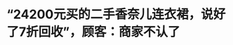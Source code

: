 <!DOCTYPE html>
<html lang="zh-CN">

<head>
    
<title>“24200元买的二手香奈儿连衣裙，说好了7折回收”，顾客：商家不认了_腾讯新闻</title>
<meta name="keywords" content="香奈儿,连衣裙,奢侈品,莫娜,裙装,杭州,小赵,顾客,浙江">
<meta name="description" content="小赵姑娘在杭州一家房产公司工作，最近她和同事在做一个项目的宣传，请来一位模特拍照，为了提升效果她们到一家奢侈品店，买了一条两万多块钱的“香奈儿”连衣裙，她说当时店员告诉她们，一个月内可以七折回收，前几天她的同事把裙子拿到店里，其他店员换了一个说法。小赵姑娘向记者展示了这条二手的“香奈儿”连衣裙，尺码...">
<meta name="author" content="腾讯网">
<meta name="copyright" content="Copyright 1998 - 2025 Tencent. All Rights Reserved">
<meta property="og:type" content="news" />

<meta property="og:title" content="“24200元买的二手香奈儿连衣裙，说好了7折回收”，顾客：商家不认了_腾讯新闻" />
<meta property="og:description" content="小赵姑娘在杭州一家房产公司工作，最近她和同事在做一个项目的宣传，请来一位模特拍照，为了提升效果她们到一家奢侈品店，买了一条两万多块钱的“香奈儿”连衣裙，她说当时店员告诉她们，一个月内可以七折回收，前几天她的同事把裙子拿到店里，其他店员换了一个说法。小赵姑娘向记者展示了这条二手的“香奈儿”连衣裙，尺码..." />
<meta property="og:url" content="https://news.qq.com/rain/a/20250526A01DNE00" />
<meta property="og:image" content="https://inews.gtimg.com/news_ls/Oi_LzGfaT6ETax8rL6OwOB11uSfd9WMBQ1Kai_jzeY5kwAA_640330/0" />
<meta property="article:author" content="潇湘晨报" />
<meta property="article:published_time" content="2025-05-26 07:41:08" />
<meta property="category" content="career" />

<meta name="baidu-site-verification" content="jJeIJ5X7pP" />
    <meta charset="utf-8" />
<meta http-equiv="X-UA-Compatible" content="IE=Edge" />
<meta name="viewport" content="width=device-width, initial-scale=1, shrink-to-fit=no" />
<link rel="dns-prefetch" href="mat1.gtimg.com">
<link rel="dns-prefetch" href="i.news.qq.com">
<link rel="shortcut icon" href="https://mat1.gtimg.com/qqcdn/qqindex2021/favicon.ico">
<script nomodule="true" src="https://mat1.gtimg.com/qqcdn/qqindex2021/common-static/20240515201444/core3-37-1.min.js"></script>
<script>
  try {
    if (!window.IntersectionObserver) {
      var observerScript = document.createElement('script');
      observerScript.src = "https://mat1.gtimg.com/qqcdn/qqindex2021/common-static/20241024141058/intersection-observer-polyfill.js";
      document.head.appendChild(observerScript);
    }
  } catch (error) {}
</script>

<script>
  try {
    if (!Element.prototype.scrollTo) {
      var scrollScript = document.createElement('script');
      scrollScript.src = "https://mat1.gtimg.com/qqcdn/qqindex2021/common-static/20241025153001/scroll-behavior-polyfill.js";
      document.head.appendChild(scrollScript);
    }
  } catch (error) {}
</script>
<script>
  try {
    if ('scrollRestoration' in window.history) {
      window.history.scrollRestoration = 'manual';
    }
    window.isPcClient = Boolean(window.electron) && (
      window.navigator.userAgent.indexOf('pc-client') > 0 ||
      window.navigator.userAgent.indexOf('TencentNews') > 0
    );
  } catch {}
</script>
<script>
  try {
    if (window.isPcClient) {
      var bodyStyle = document.createElement('style');
      bodyStyle.innerText = 'body{ zoom: 0.95 }';
      document.head.appendChild(bodyStyle);
    }
  } catch {}
</script>
<script>
  window.DATA = {"url":"https://view.inews.qq.com/a/20250526A01DNE00","article_id":"20250526A01DNE00","article_type":"0","title":"“24200元买的二手香奈儿连衣裙，说好了7折回收”，顾客：商家不认了","desc":"小赵姑娘在杭州一家房产公司工作，最近她和同事在做一个项目的宣传，请来一位模特拍照，为了提升效果她们到一家奢侈品店，买了一条两万多块钱的“香奈儿”连衣裙，她说当时店员告诉她们，一个月内可以七折回收，前几天她的同事把裙子拿到店里，其他店员换了一个说法。小赵姑娘向记者展示了这条二手的“香奈儿”连衣裙，尺码...","iNewsRecommendLevel":1,"abstract":"小赵姑娘在杭州一家房产公司工作，最近她和同事在做一个项目的宣传，请来一位模特拍照，为了提升效果她们到一家奢侈品店，买了一条两万多块钱的“香奈儿”连衣裙，她说当时店员告诉她们，一个月内可以七折回收，前几天她的同事把裙子拿到店里，其他店员换了一个说法。小赵姑娘向记者展示了这条二手的“香奈儿”连衣裙，尺码...","catalog1":"career","ad_channel_sign":"news","introduction":"","media":"潇湘晨报","media_id":"5002909","pubtime":"2025-05-26 07:41:08","comment_id":"8414838215","political":0,"cmsId":"20250526A01DNE00","cms_id":"20250526A01DNE00","closeAllAd":0,"closeAllFavorite":false,"originContent":{"directory":{"ai_list":null,"enable":2,"list":null},"key_points_show":["小赵和同事在杭州一家房产公司工作时，通过私人关系和其他渠道难以找到香奈儿正品服装，最终选择购买一条二手连衣裙。","店员小葛当时承诺一个月内可七折回收，但事后商家否认了这一说法。","小赵和同事与商家多次沟通，最终商家同意按照销售单上的约定进行七折回收，但要求先全额购买。","然而，商家表示销售协议上没有门店或公司盖章，只有一式两份的销售单，其中一份已丢失。","目前，小赵和同事希望商家能说话算话，将连衣裙先交给店里，再进行七折回收。"],"text":"\u003cdiv class=\"rich_media_content\"\u003e\u003c!--NO_AD_ERROR_1--\u003e\u003c!--VIDEO_0--\u003e\u003cp type=\"desc\" style=\"color: rgb(136, 136, 136); font-size: 13px; line-height: 14px; margin-bottom: 22px; margin-top: 8px; text-align: center\"\u003e两万四买二手“香奈儿”连衣裙，“一个月内可七折回收”，现在说法换了？#香奈儿 #连衣裙\u003c/p\u003e\u003cp\u003e小赵姑娘在杭州一家房产公司工作，最近她和同事在做一个项目的宣传，请来一位模特拍照，为了提升效果她们到一家奢侈品店，买了一条两万多块钱的“香奈儿”连衣裙，她说当时店员告诉她们，一个月内可以七折回收，前几天她的同事把裙子拿到店里，其他店员换了一个说法。\u003c/p\u003e\u003csection style=\"max-width: 100%\" data-exeditor-arbitrary-box=\"image-box\"\u003e\u003c!--IMG_0--\u003e\u003c/section\u003e\u003cp\u003e小赵姑娘向记者展示了这条二手的“香奈儿”连衣裙，尺码是36码，裙子上还挂着奢侈品店的标签。\u003c/p\u003e\u003csection style=\"max-width: 100%\" data-exeditor-arbitrary-box=\"image-box\"\u003e\u003c!--IMG_1--\u003e\u003c/section\u003e\u003cp\u003e转账记录显示4月27号小赵的同事向莫娜奢侈品店转账24200元给公司项目拍宣传照为什么要花两万多，买一条二手的“香奈儿”裙子给模特穿呢？\u003c/p\u003e\u003csection style=\"max-width: 100%\" data-exeditor-arbitrary-box=\"wrap\"\u003e\u003cp\u003e\u003c!--IMG_2--\u003e\u003c/p\u003e\u003cp\u003e\u003cstrong\u003e小赵\u003c/strong\u003e：我们通过私人关系和其它渠道都很难找到“香奈儿”的正品服装，我们出于对原版的尊重和商业使用的考虑，我们还是考虑租一件正版的服装。恰好我们模特身材比较高挑，一米七八，很多日常尺码没有办法穿。\u003c/p\u003e\u003csection style=\"max-width: 100%\" data-exeditor-arbitrary-box=\"image-box\"\u003e\u003c!--IMG_3--\u003e\u003c/section\u003e\u003csection style=\"max-width: 100%\" data-exeditor-arbitrary-box=\"wrap\"\u003e\u003cp\u003e\u003c!--IMG_4--\u003e\u003c/p\u003e\u003cp\u003e小赵说4月份她和同事在杭州江锦路一家商场吃饭，路过这家莫娜奢侈品店，发现了这条“香奈儿”连衣裙，当时她们跟店员小葛商量能不能租一下，后来两人跟房产公司领导汇报之后，才决定买下这条裙子。\u003c/p\u003e\u003csection style=\"max-width: 100%\" data-exeditor-arbitrary-box=\"wrap\"\u003e\u003cp\u003e\u003c!--IMG_5--\u003e\u003c/p\u003e\u003csection style=\"max-width: 100%\" data-exeditor-arbitrary-box=\"wrap\"\u003e\u003cp\u003e\u003c!--IMG_6--\u003e\u003c/p\u003e\u003cp\u003e照片显示，这张销售单上有“莫娜奢侈品”的抬头，上面还有店员小葛的签名“有关货品回收及销售协议”的格式条款中有这样一行文字，“售出货品（新包、新表除外）回收时，货品状态必须保持良好，本公司才可按承诺售出日起，一个月内7折回收/置换”。\u003c/p\u003e\u003csection style=\"max-width: 100%\" data-exeditor-arbitrary-box=\"wrap\"\u003e\u003cp\u003e\u003c!--IMG_7--\u003e\u003c/p\u003e\u003cp\u003e小赵告诉记者，店员把那张销售单留在了店里，没有给她们提供第二张单子。\u003c/p\u003e\u003cp\u003e\u003cstrong\u003e小赵\u003c/strong\u003e：对方认为对他们的风险比较大，所以拒绝了我们。经过多轮沟通，对方主动提出一个方案，我们先全价购买，一个月内无损七折回收。\u003c/p\u003e\u003cp\u003e\u003cstrong\u003e记者\u003c/strong\u003e：你们为什么认为那张单子是有效的？\u003c/p\u003e\u003cp\u003e\u003cstrong\u003e小赵\u003c/strong\u003e：因为首先它不是一张单独的单子，它是在一个订购的本子上，我们认为这个本子是长期使用的，每个人都会签的，并且上面有他们的公司名字和联系电话。回收金额大概是一万六千九百四十块钱，不到一万七。\u003c/p\u003e\u003csection style=\"max-width: 100%\" data-exeditor-arbitrary-box=\"image-box\"\u003e\u003c!--IMG_8--\u003e\u003c/section\u003e\u003cp\u003e小赵告诉记者，4月29号项目宣传照的拍摄就结束了，5月22号她的同事把裙子送回奢侈品店，时间还在一个月内。\u003c/p\u003e\u003cp\u003e\u003cstrong\u003e小赵\u003c/strong\u003e：店里说不认了，是销售个人行为，他们从来没有回收的先例。\u003c/p\u003e\u003cp\u003e\u003cstrong\u003e记者\u003c/strong\u003e：能不能请这位销售到场，双方当场对质？\u003c/p\u003e\u003cp\u003e\u003cstrong\u003e小赵\u003c/strong\u003e：我们提出了，对方说销售人员离职了，联系不到。\u003c/p\u003e\u003csection style=\"max-width: 100%\" data-exeditor-arbitrary-box=\"image-box\"\u003e\u003c!--IMG_9--\u003e\u003c/section\u003e\u003cp\u003e小赵说，之前店员小葛是用门店工作微信跟她们联系的，没有其它联系方式。\u003c/p\u003e\u003csection style=\"max-width: 100%\" data-exeditor-arbitrary-box=\"wrap\"\u003e\u003cp\u003e\u003c!--IMG_10--\u003e\u003c/p\u003e\u003cp\u003e她们向市场监管部门投诉之后，其他店员跟她们有两次沟通。\u003c/p\u003e\u003cp\u003e\u003cstrong\u003e小赵\u003c/strong\u003e：跟我们发微信说，我们找到客户了，一万五愿意回收。我们非常强烈地拒绝，因为跟七折回收有很大差距，大概两千块的价差，我们要求七折回收，并且开正规发票。第三轮就是我们回到公司，下午两点多，又给我们发消息，我们找到客户了，你把衣服拿过来。我们又过来了，让我们把衣服留在店里，但是不能保证什么时候打款，打多少钱。\u003c/p\u003e\u003csection style=\"max-width: 100%\" data-exeditor-arbitrary-box=\"image-box\"\u003e\u003c!--IMG_11--\u003e\u003c/section\u003e\u003cp\u003e找到杭州平安悦坊二楼这家莫娜奢侈品店，小赵的同事拨通了门店负责人王总的电话，对方向记者介绍了，店里回收二手奢侈品的流程。\u003c/p\u003e\u003csection style=\"max-width: 100%\" data-exeditor-arbitrary-box=\"wrap\"\u003e\u003cp\u003e\u003c!--IMG_12--\u003e\u003c/p\u003e\u003cp\u003e\u003cstrong\u003e杭州平安悦坊莫娜奢侈品店负责人 王总\u003c/strong\u003e：先看一下这条裙子的成色没有太大的变化，就按照当初的价格，我们签一个协议，等鉴定师回来、看一下这个物品，没有什么问题，我就叫财务去打款。这个流程，如果鉴定师在的话会很快，真不巧，我前天（21号）带鉴定师到上海来。\u003c/p\u003e\u003csection style=\"max-width: 100%\" data-exeditor-arbitrary-box=\"image-box\"\u003e\u003c!--IMG_13--\u003e\u003c/section\u003e\u003csection style=\"max-width: 100%\" data-exeditor-arbitrary-box=\"wrap\"\u003e\u003cp\u003e\u003c!--IMG_14--\u003e\u003c/p\u003e\u003cp\u003e至于这条二手“香奈儿”连衣裙会如何处理，王总表示可以按照销售单上的约定，进行七折回收。\u003c/p\u003e\u003csection style=\"max-width: 100%\" data-exeditor-arbitrary-box=\"wrap\"\u003e\u003cp\u003e\u003c!--IMG_15--\u003e\u003c/p\u003e\u003cp\u003e\u003cstrong\u003e记者\u003c/strong\u003e：单子上只有销售人员的签名，没有门店或者公司的盖章，这一点符合店里的流程吗？\u003c/p\u003e\u003cp\u003e\u003cstrong\u003e杭州平安悦坊莫娜奢侈品店负责人 王总\u003c/strong\u003e：我们基本上让店员签字，让顾客签字。\u003c/p\u003e\u003cp\u003e\u003cstrong\u003e记者\u003c/strong\u003e：这个单子应该一式几份？\u003c/p\u003e\u003cp\u003e\u003cstrong\u003e杭州平安悦坊莫娜奢侈品店负责人 王总\u003c/strong\u003e：一式两份的，事实是这个小伙子已经离职了，可能没有把这个事情交接清楚，中间产生了一些误解。早上店员跟我沟通，说小姐姐对我们的回收流程有疑问，没有签协议。现在我们就是，当初已经答应，包括销售协议上已经注明的，我们按照协议去执行，这个没有问题。\u003c/p\u003e\u003csection style=\"max-width: 100%\" data-exeditor-arbitrary-box=\"image-box\"\u003e\u003c!--IMG_16--\u003e\u003c/section\u003e\u003cp\u003e小赵和同事希望王总能说话算话，征得公司领导同意后她们会把这条“香奈儿”连衣裙，先交给店里。\u003c/p\u003e\u003csection style=\"max-width: 100%\" data-exeditor-arbitrary-box=\"image-box\"\u003e\u003c!--IMG_17--\u003e\u003c/section\u003e\u003csection style=\"max-width: 100%\" data-exeditor-arbitrary-box=\"wrap\"\u003e\u003cp\u003e来源：1818黄金眼\u003c/p\u003e\u003c/section\u003e\u003c/section\u003e\u003c/section\u003e\u003c/section\u003e\u003c/section\u003e\u003c/section\u003e\u003c/section\u003e\u003c/section\u003e\u003c/section\u003e\u003c!--NO_AD_0--\u003e\u003c!--EOP_0--\u003e\u003c/section\u003e\u003c!--PARAGRAPH_0--\u003e\u003cp\u003e报料、维权通道：应用市场下载“晨视频”客户端，搜索“报料”一键直达；或微信添加报料客服：cspxxcb；或拨打热线0731-85571188。如需内容合作，请拨打政企服务专席19176699651。\u003c!--NO_AD_1--\u003e\u003c!--NO_AD_2--\u003e\u003c!--NO_AD_3--\u003e\u003c!--NO_AD_4--\u003e\u003c!--EOP_1--\u003e\u003c!--EOP_2--\u003e\u003c!--EOP_3--\u003e\u003c!--EOP_4--\u003e\u003c/p\u003e\u003c!--PARAGRAPH_4--\u003e\u003c!--PARAGRAPH_3--\u003e\u003c!--PARAGRAPH_2--\u003e\u003c!--PARAGRAPH_1--\u003e\u003cdiv powered-by=\"qqnews_ex-editor\"\u003e\u003c/div\u003e\u003cstyle\u003e.rich_media_content{--news-tabel-th-night-color: #444444;--news-font-day-color: #333;--news-font-night-color: #d9d9d9;--news-bottom-distance: 22px}.rich_media_content p:not([data-exeditor-arbitrary-box=image-box]){letter-spacing:.5px;line-height:30px;margin-bottom:var(--news-bottom-distance);word-wrap:break-word}.rich_media_content{color:var(--news-font-day-color);font-size:18px}@media(prefers-color-scheme:dark){body:not([data-weui-theme=light]):not([dark-mode-disable=true]) .rich_media_content p:not([data-exeditor-arbitrary-box=image-box]){letter-spacing:.5px;line-height:30px;margin-bottom:var(--news-bottom-distance);word-wrap:break-word}body:not([data-weui-theme=light]):not([dark-mode-disable=true]) .rich_media_content{color:var(--news-font-night-color)}}.data_color_scheme_dark .rich_media_content p:not([data-exeditor-arbitrary-box=image-box]){letter-spacing:.5px;line-height:30px;margin-bottom:var(--news-bottom-distance);word-wrap:break-word}.data_color_scheme_dark .rich_media_content{color:var(--news-font-night-color)}.data_color_scheme_dark .rich_media_content{font-size:18px}.rich_media_content p[data-exeditor-arbitrary-box=image-box]{margin-bottom:11px}.rich_media_content\u003ediv:not(.qnt-video),.rich_media_content\u003esection{margin-bottom:var(--news-bottom-distance)}.rich_media_content hr{margin-bottom:var(--news-bottom-distance)}.rich_media_content .link_list{margin:0;margin-top:20px;min-height:0!important}.rich_media_content blockquote{background:#f9f9f9;border-left:6px solid #ccc;margin:1.5em 10px;padding:.5em 10px}.rich_media_content blockquote p{margin-bottom:0!important}.data_color_scheme_dark .rich_media_content blockquote{background:#323232}@media(prefers-color-scheme:dark){body:not([data-weui-theme=light]):not([dark-mode-disable=true]) .rich_media_content blockquote{background:#323232}}.rich_media_content ol[data-ex-list]{--ol-start: 1;--ol-list-style-type: decimal;list-style-type:none;counter-reset:olCounter calc(var(--ol-start,1) - 1);position:relative}.rich_media_content ol[data-ex-list]\u003eli\u003e:first-child::before{content:counter(olCounter,var(--ol-list-style-type)) '. ';counter-increment:olCounter;font-variant-numeric:tabular-nums;display:inline-block}.rich_media_content ul[data-ex-list]{--ul-list-style-type: circle;list-style-type:none;position:relative}.rich_media_content ul[data-ex-list].nonUnicode-list-style-type\u003eli\u003e:first-child::before{content:var(--ul-list-style-type) ' ';font-variant-numeric:tabular-nums;display:inline-block;transform:scale(0.5)}.rich_media_content ul[data-ex-list].unicode-list-style-type\u003eli\u003e:first-child::before{content:var(--ul-list-style-type) ' ';font-variant-numeric:tabular-nums;display:inline-block;transform:scale(0.8)}.rich_media_content ol:not([data-ex-list]){padding-left:revert}.rich_media_content ul:not([data-ex-list]){padding-left:revert}.rich_media_content table{display:table;border-collapse:collapse;margin-bottom:var(--news-bottom-distance)}.rich_media_content table th,.rich_media_content table td{word-wrap:break-word;border:1px solid #ddd;white-space:nowrap;padding:2px 5px}.rich_media_content table th{font-weight:700;background-color:#f0f0f0;text-align:left}.rich_media_content table p{margin-bottom:0!important}.data_color_scheme_dark .rich_media_content table th{background:var(--news-tabel-th-night-color)}@media(prefers-color-scheme:dark){body:not([data-weui-theme=light]):not([dark-mode-disable=true]) .rich_media_content table th{background:var(--news-tabel-th-night-color)}}.rich_media_content .qqnews_image_desc,.rich_media_content p[type=om-image-desc]{line-height:20px!important;text-align:center!important;font-size:14px!important;color:#666!important}.rich_media_content div[data-exeditor-arbitrary-box=wrap]:not([data-exeditor-arbitrary-box-special-style]){max-width:100%}.rich_media_content .qqnews-content{--wmfont: 0;--wmcolor: transparent;font-size:var(--wmfont);color:var(--wmcolor);line-height:var(--wmfont)!important;margin-bottom:var(--wmfont)!important}.rich_media_content .qqnews_sign_emphasis{background:#f7f7f7}.rich_media_content .qqnews_sign_emphasis ol{word-wrap:break-word;border:none;color:#5c5c5c;line-height:28px;list-style:none;margin:14px 0 6px;padding:16px 15px 4px}.rich_media_content .qqnews_sign_emphasis p{margin-bottom:12px!important}.rich_media_content .qqnews_sign_emphasis ol\u003eli\u003ep{padding-left:30px}.rich_media_content .qqnews_sign_emphasis ol\u003eli{list-style:none}.rich_media_content .qqnews_sign_emphasis ol\u003eli\u003ep:first-child::before{margin-left:-30px;content:counter(olCounter,decimal) ''!important;counter-increment:olCounter!important;font-variant-numeric:tabular-nums!important;background:#37f;border-radius:2px;color:#fff;font-size:15px;font-style:normal;text-align:center;line-height:18px;width:18px;height:18px;margin-right:12px;position:relative;top:-1px}.data_color_scheme_dark .rich_media_content .qqnews_sign_emphasis{background:#262626}.data_color_scheme_dark .rich_media_content .qqnews_sign_emphasis ol\u003eli\u003ep{color:#a9a9a9}@media(prefers-color-scheme:dark){body:not([data-weui-theme=light]):not([dark-mode-disable=true]) .rich_media_content .qqnews_sign_emphasis{background:#262626}body:not([data-weui-theme=light]):not([dark-mode-disable=true]) .rich_media_content .qqnews_sign_emphasis ol\u003eli\u003ep{color:#a9a9a9}}.rich_media_content h1,.rich_media_content h2,.rich_media_content h3,.rich_media_content h4,.rich_media_content h5,.rich_media_content h6{margin-bottom:var(--news-bottom-distance);font-weight:700}.rich_media_content h1{font-size:20px}.rich_media_content h2,.rich_media_content h3{font-size:19px}.rich_media_content h4,.rich_media_content h5,.rich_media_content h6{font-size:18px}.rich_media_content li:empty{display:none}.rich_media_content ul,.rich_media_content ol{margin-bottom:var(--news-bottom-distance)}.rich_media_content div\u003ep:only-child{margin-bottom:0!important}.rich_media_content .cms-cke-widget-title-wrap p{margin-bottom:0!important}\u003c/style\u003e\u003c/div\u003e","version":"v2"},"originAttribute":{"IMG_0":{"bigOrigUrl":"https://inews.gtimg.com/om_bt/O4OeaDBtHuQ9wo5JpeUb1c6exwOcqWA66bq8xkwr3iChwAA/0","compressUrl":"https://inews.gtimg.com/om_bt/O4OeaDBtHuQ9wo5JpeUb1c6exwOcqWA66bq8xkwr3iChwAA/641","desc":"","fullPic":"1","height":361,"imgurl0":"https://inews.gtimg.com/om_bt/O4OeaDBtHuQ9wo5JpeUb1c6exwOcqWA66bq8xkwr3iChwAA/0","imgurl1000":"https://inews.gtimg.com/om_bt/O4OeaDBtHuQ9wo5JpeUb1c6exwOcqWA66bq8xkwr3iChwAA/1000","islong":0,"origUrl":"https://inews.gtimg.com/om_bt/O4OeaDBtHuQ9wo5JpeUb1c6exwOcqWA66bq8xkwr3iChwAA/641","size":950,"style":"display: inline-block; max-width: 100%; width: 960px","thumb":"https://inews.gtimg.com/om_bt/O4OeaDBtHuQ9wo5JpeUb1c6exwOcqWA66bq8xkwr3iChwAA_181x181s/0","url":"https://inews.gtimg.com/om_bt/O4OeaDBtHuQ9wo5JpeUb1c6exwOcqWA66bq8xkwr3iChwAA/641","width":641},"IMG_1":{"bigOrigUrl":"https://inews.gtimg.com/om_bt/OqyMrNpuIYSG_HMHur74kwg1axFcsxzr0gGERK422m01oAA/0","compressUrl":"https://inews.gtimg.com/om_bt/OqyMrNpuIYSG_HMHur74kwg1axFcsxzr0gGERK422m01oAA/641","desc":"","fullPic":"1","height":361,"imgurl0":"https://inews.gtimg.com/om_bt/OqyMrNpuIYSG_HMHur74kwg1axFcsxzr0gGERK422m01oAA/0","imgurl1000":"https://inews.gtimg.com/om_bt/OqyMrNpuIYSG_HMHur74kwg1axFcsxzr0gGERK422m01oAA/1000","islong":0,"origUrl":"https://inews.gtimg.com/om_bt/OqyMrNpuIYSG_HMHur74kwg1axFcsxzr0gGERK422m01oAA/641","size":766,"style":"display: inline-block; max-width: 100%; width: 960px","thumb":"https://inews.gtimg.com/om_bt/OqyMrNpuIYSG_HMHur74kwg1axFcsxzr0gGERK422m01oAA_181x181s/0","url":"https://inews.gtimg.com/om_bt/OqyMrNpuIYSG_HMHur74kwg1axFcsxzr0gGERK422m01oAA/641","width":641},"IMG_10":{"bigOrigUrl":"https://inews.gtimg.com/om_bt/OF9Omgd_CfXKgvXbNJJeohKN2x5Zktk5urDOwxq4go-HUAA/0","compressUrl":"https://inews.gtimg.com/om_bt/OF9Omgd_CfXKgvXbNJJeohKN2x5Zktk5urDOwxq4go-HUAA/641","desc":"","fullPic":"1","height":361,"imgurl0":"https://inews.gtimg.com/om_bt/OF9Omgd_CfXKgvXbNJJeohKN2x5Zktk5urDOwxq4go-HUAA/0","imgurl1000":"https://inews.gtimg.com/om_bt/OF9Omgd_CfXKgvXbNJJeohKN2x5Zktk5urDOwxq4go-HUAA/1000","islong":0,"origUrl":"https://inews.gtimg.com/om_bt/OF9Omgd_CfXKgvXbNJJeohKN2x5Zktk5urDOwxq4go-HUAA/641","size":786,"style":"display: inline-block; max-width: 100%; width: 960px","thumb":"https://inews.gtimg.com/om_bt/OF9Omgd_CfXKgvXbNJJeohKN2x5Zktk5urDOwxq4go-HUAA_181x181s/0","url":"https://inews.gtimg.com/om_bt/OF9Omgd_CfXKgvXbNJJeohKN2x5Zktk5urDOwxq4go-HUAA/641","width":641},"IMG_11":{"bigOrigUrl":"https://inews.gtimg.com/om_bt/O_8927XuA_qfeaWvYkDT6gGluZ3xU7N7sAJHcpXxxVIWUAA/0","compressUrl":"https://inews.gtimg.com/om_bt/O_8927XuA_qfeaWvYkDT6gGluZ3xU7N7sAJHcpXxxVIWUAA/641","desc":"","fullPic":"1","height":361,"imgurl0":"https://inews.gtimg.com/om_bt/O_8927XuA_qfeaWvYkDT6gGluZ3xU7N7sAJHcpXxxVIWUAA/0","imgurl1000":"https://inews.gtimg.com/om_bt/O_8927XuA_qfeaWvYkDT6gGluZ3xU7N7sAJHcpXxxVIWUAA/1000","islong":0,"origUrl":"https://inews.gtimg.com/om_bt/O_8927XuA_qfeaWvYkDT6gGluZ3xU7N7sAJHcpXxxVIWUAA/1000","size":1122,"style":"display: inline-block; max-width: 100%; width: 960px","thumb":"https://inews.gtimg.com/om_bt/O_8927XuA_qfeaWvYkDT6gGluZ3xU7N7sAJHcpXxxVIWUAA_181x181s/0","url":"https://inews.gtimg.com/om_bt/O_8927XuA_qfeaWvYkDT6gGluZ3xU7N7sAJHcpXxxVIWUAA/641","width":641},"IMG_12":{"bigOrigUrl":"https://inews.gtimg.com/om_bt/Opyhj21dBnG5s5VkSY83obZa41U86mzmP5gNtjfVqAaNoAA/0","compressUrl":"https://inews.gtimg.com/om_bt/Opyhj21dBnG5s5VkSY83obZa41U86mzmP5gNtjfVqAaNoAA/641","desc":"","fullPic":"1","height":361,"imgurl0":"https://inews.gtimg.com/om_bt/Opyhj21dBnG5s5VkSY83obZa41U86mzmP5gNtjfVqAaNoAA/0","imgurl1000":"https://inews.gtimg.com/om_bt/Opyhj21dBnG5s5VkSY83obZa41U86mzmP5gNtjfVqAaNoAA/1000","islong":0,"origUrl":"https://inews.gtimg.com/om_bt/Opyhj21dBnG5s5VkSY83obZa41U86mzmP5gNtjfVqAaNoAA/1000","size":1211,"style":"display: inline-block; max-width: 100%; width: 960px","thumb":"https://inews.gtimg.com/om_bt/Opyhj21dBnG5s5VkSY83obZa41U86mzmP5gNtjfVqAaNoAA_181x181s/0","url":"https://inews.gtimg.com/om_bt/Opyhj21dBnG5s5VkSY83obZa41U86mzmP5gNtjfVqAaNoAA/641","width":641},"IMG_13":{"bigOrigUrl":"https://inews.gtimg.com/om_bt/Oig_W4voyuEOjY7GCS2Xvcbk6dFYHBomRX9ZgfQRAcfGIAA/0","compressUrl":"https://inews.gtimg.com/om_bt/Oig_W4voyuEOjY7GCS2Xvcbk6dFYHBomRX9ZgfQRAcfGIAA/641","desc":"","fullPic":"1","height":323,"imgurl0":"https://inews.gtimg.com/om_bt/Oig_W4voyuEOjY7GCS2Xvcbk6dFYHBomRX9ZgfQRAcfGIAA/0","imgurl1000":"https://inews.gtimg.com/om_bt/Oig_W4voyuEOjY7GCS2Xvcbk6dFYHBomRX9ZgfQRAcfGIAA/1000","islong":0,"origUrl":"https://inews.gtimg.com/om_bt/Oig_W4voyuEOjY7GCS2Xvcbk6dFYHBomRX9ZgfQRAcfGIAA/641","size":100,"style":"display: inline-block; max-width: 100%; width: 960px","thumb":"https://inews.gtimg.com/om_bt/Oig_W4voyuEOjY7GCS2Xvcbk6dFYHBomRX9ZgfQRAcfGIAA_181x181s/0","url":"https://inews.gtimg.com/om_bt/Oig_W4voyuEOjY7GCS2Xvcbk6dFYHBomRX9ZgfQRAcfGIAA/641","width":641},"IMG_14":{"bigOrigUrl":"https://inews.gtimg.com/om_bt/OEepxEry0kqoeMCXSCLG8ToKUUWRdmEPfPLyaqHmM2rv0AA/0","compressUrl":"https://inews.gtimg.com/om_bt/OEepxEry0kqoeMCXSCLG8ToKUUWRdmEPfPLyaqHmM2rv0AA/641","desc":"","fullPic":"1","height":45,"imgurl0":"https://inews.gtimg.com/om_bt/OEepxEry0kqoeMCXSCLG8ToKUUWRdmEPfPLyaqHmM2rv0AA/0","imgurl1000":"https://inews.gtimg.com/om_bt/OEepxEry0kqoeMCXSCLG8ToKUUWRdmEPfPLyaqHmM2rv0AA/1000","islong":0,"origUrl":"https://inews.gtimg.com/om_bt/OEepxEry0kqoeMCXSCLG8ToKUUWRdmEPfPLyaqHmM2rv0AA/641","size":16,"style":"display: inline-block; max-width: 100%; width: 960px","thumb":"https://inews.gtimg.com/om_bt/OEepxEry0kqoeMCXSCLG8ToKUUWRdmEPfPLyaqHmM2rv0AA_181x181s/0","url":"https://inews.gtimg.com/om_bt/OEepxEry0kqoeMCXSCLG8ToKUUWRdmEPfPLyaqHmM2rv0AA/641","width":641},"IMG_15":{"bigOrigUrl":"https://inews.gtimg.com/om_bt/Ox3aMAPPD_clVXllfRDOMCSyN56ZlvejSp8mmV6W9NVVoAA/0","compressUrl":"https://inews.gtimg.com/om_bt/Ox3aMAPPD_clVXllfRDOMCSyN56ZlvejSp8mmV6W9NVVoAA/641","desc":"","fullPic":"1","height":361,"imgurl0":"https://inews.gtimg.com/om_bt/Ox3aMAPPD_clVXllfRDOMCSyN56ZlvejSp8mmV6W9NVVoAA/0","imgurl1000":"https://inews.gtimg.com/om_bt/Ox3aMAPPD_clVXllfRDOMCSyN56ZlvejSp8mmV6W9NVVoAA/1000","islong":0,"origUrl":"https://inews.gtimg.com/om_bt/Ox3aMAPPD_clVXllfRDOMCSyN56ZlvejSp8mmV6W9NVVoAA/641","size":796,"style":"display: inline-block; max-width: 100%; width: 960px","thumb":"https://inews.gtimg.com/om_bt/Ox3aMAPPD_clVXllfRDOMCSyN56ZlvejSp8mmV6W9NVVoAA_181x181s/0","url":"https://inews.gtimg.com/om_bt/Ox3aMAPPD_clVXllfRDOMCSyN56ZlvejSp8mmV6W9NVVoAA/641","width":641},"IMG_16":{"bigOrigUrl":"https://inews.gtimg.com/om_bt/OY-hTaPXe6FLkMYE94w5qDwSGHhMLTAjSqmRMNGNJaCNkAA/0","compressUrl":"https://inews.gtimg.com/om_bt/OY-hTaPXe6FLkMYE94w5qDwSGHhMLTAjSqmRMNGNJaCNkAA/641","desc":"","fullPic":"1","height":361,"imgurl0":"https://inews.gtimg.com/om_bt/OY-hTaPXe6FLkMYE94w5qDwSGHhMLTAjSqmRMNGNJaCNkAA/0","imgurl1000":"https://inews.gtimg.com/om_bt/OY-hTaPXe6FLkMYE94w5qDwSGHhMLTAjSqmRMNGNJaCNkAA/1000","islong":0,"origUrl":"https://inews.gtimg.com/om_bt/OY-hTaPXe6FLkMYE94w5qDwSGHhMLTAjSqmRMNGNJaCNkAA/641","size":797,"style":"display: inline-block; max-width: 100%; width: 960px","thumb":"https://inews.gtimg.com/om_bt/OY-hTaPXe6FLkMYE94w5qDwSGHhMLTAjSqmRMNGNJaCNkAA_181x181s/0","url":"https://inews.gtimg.com/om_bt/OY-hTaPXe6FLkMYE94w5qDwSGHhMLTAjSqmRMNGNJaCNkAA/641","width":641},"IMG_17":{"bigOrigUrl":"https://inews.gtimg.com/om_bt/OFnsBCYConUi4EHm1V1jaIOOluoY3HVJHZ9OXcx6vts0UAA/0","compressUrl":"https://inews.gtimg.com/om_bt/OFnsBCYConUi4EHm1V1jaIOOluoY3HVJHZ9OXcx6vts0UAA/641","desc":"","fullPic":"1","height":361,"imgurl0":"https://inews.gtimg.com/om_bt/OFnsBCYConUi4EHm1V1jaIOOluoY3HVJHZ9OXcx6vts0UAA/0","imgurl1000":"https://inews.gtimg.com/om_bt/OFnsBCYConUi4EHm1V1jaIOOluoY3HVJHZ9OXcx6vts0UAA/1000","islong":0,"origUrl":"https://inews.gtimg.com/om_bt/OFnsBCYConUi4EHm1V1jaIOOluoY3HVJHZ9OXcx6vts0UAA/641","size":932,"style":"display: inline-block; max-width: 100%; width: 960px","thumb":"https://inews.gtimg.com/om_bt/OFnsBCYConUi4EHm1V1jaIOOluoY3HVJHZ9OXcx6vts0UAA_181x181s/0","url":"https://inews.gtimg.com/om_bt/OFnsBCYConUi4EHm1V1jaIOOluoY3HVJHZ9OXcx6vts0UAA/641","width":641},"IMG_2":{"bigOrigUrl":"https://inews.gtimg.com/om_bt/OkB2Zc4KmdCXzxgSD1oaLFOQffcAmq_mT0v4jPvYu3ue4AA/0","compressUrl":"https://inews.gtimg.com/om_bt/OkB2Zc4KmdCXzxgSD1oaLFOQffcAmq_mT0v4jPvYu3ue4AA/641","desc":"","fullPic":"1","height":361,"imgurl0":"https://inews.gtimg.com/om_bt/OkB2Zc4KmdCXzxgSD1oaLFOQffcAmq_mT0v4jPvYu3ue4AA/0","imgurl1000":"https://inews.gtimg.com/om_bt/OkB2Zc4KmdCXzxgSD1oaLFOQffcAmq_mT0v4jPvYu3ue4AA/1000","islong":0,"origUrl":"https://inews.gtimg.com/om_bt/OkB2Zc4KmdCXzxgSD1oaLFOQffcAmq_mT0v4jPvYu3ue4AA/641","size":720,"style":"display: inline-block; max-width: 100%; width: 960px","thumb":"https://inews.gtimg.com/om_bt/OkB2Zc4KmdCXzxgSD1oaLFOQffcAmq_mT0v4jPvYu3ue4AA_181x181s/0","url":"https://inews.gtimg.com/om_bt/OkB2Zc4KmdCXzxgSD1oaLFOQffcAmq_mT0v4jPvYu3ue4AA/641","width":641},"IMG_3":{"bigOrigUrl":"https://inews.gtimg.com/om_bt/OzB9nkd284Mt_6dSMJDl6FXSO7xroZg3_IO0ODBfZzCY0AA/0","compressUrl":"https://inews.gtimg.com/om_bt/OzB9nkd284Mt_6dSMJDl6FXSO7xroZg3_IO0ODBfZzCY0AA/641","desc":"","fullPic":"1","height":322,"imgurl0":"https://inews.gtimg.com/om_bt/OzB9nkd284Mt_6dSMJDl6FXSO7xroZg3_IO0ODBfZzCY0AA/0","imgurl1000":"https://inews.gtimg.com/om_bt/OzB9nkd284Mt_6dSMJDl6FXSO7xroZg3_IO0ODBfZzCY0AA/1000","islong":0,"origUrl":"https://inews.gtimg.com/om_bt/OzB9nkd284Mt_6dSMJDl6FXSO7xroZg3_IO0ODBfZzCY0AA/641","size":129,"style":"display: inline-block; max-width: 100%; width: 960px","thumb":"https://inews.gtimg.com/om_bt/OzB9nkd284Mt_6dSMJDl6FXSO7xroZg3_IO0ODBfZzCY0AA_181x181s/0","url":"https://inews.gtimg.com/om_bt/OzB9nkd284Mt_6dSMJDl6FXSO7xroZg3_IO0ODBfZzCY0AA/641","width":641},"IMG_4":{"bigOrigUrl":"https://inews.gtimg.com/om_bt/Od1dujozY8R9AqBhiYRO0pMkkAAuW6i8hPyQmVl5MK9zMAA/0","compressUrl":"https://inews.gtimg.com/om_bt/Od1dujozY8R9AqBhiYRO0pMkkAAuW6i8hPyQmVl5MK9zMAA/641","desc":"","fullPic":"1","height":36,"imgurl0":"https://inews.gtimg.com/om_bt/Od1dujozY8R9AqBhiYRO0pMkkAAuW6i8hPyQmVl5MK9zMAA/0","imgurl1000":"https://inews.gtimg.com/om_bt/Od1dujozY8R9AqBhiYRO0pMkkAAuW6i8hPyQmVl5MK9zMAA/1000","islong":0,"origUrl":"https://inews.gtimg.com/om_bt/Od1dujozY8R9AqBhiYRO0pMkkAAuW6i8hPyQmVl5MK9zMAA/641","size":14,"style":"display: inline-block; max-width: 100%; width: 960px","thumb":"https://inews.gtimg.com/om_bt/Od1dujozY8R9AqBhiYRO0pMkkAAuW6i8hPyQmVl5MK9zMAA_181x181s/0","url":"https://inews.gtimg.com/om_bt/Od1dujozY8R9AqBhiYRO0pMkkAAuW6i8hPyQmVl5MK9zMAA/641","width":641},"IMG_5":{"bigOrigUrl":"https://inews.gtimg.com/om_bt/O1syE-xkYwWKoZPiF5kd_GzsvjkI0dz4F9sCvDmxjTH9AAA/0","compressUrl":"https://inews.gtimg.com/om_bt/O1syE-xkYwWKoZPiF5kd_GzsvjkI0dz4F9sCvDmxjTH9AAA/641","desc":"","fullPic":"1","height":361,"imgurl0":"https://inews.gtimg.com/om_bt/O1syE-xkYwWKoZPiF5kd_GzsvjkI0dz4F9sCvDmxjTH9AAA/0","imgurl1000":"https://inews.gtimg.com/om_bt/O1syE-xkYwWKoZPiF5kd_GzsvjkI0dz4F9sCvDmxjTH9AAA/1000","islong":0,"origUrl":"https://inews.gtimg.com/om_bt/O1syE-xkYwWKoZPiF5kd_GzsvjkI0dz4F9sCvDmxjTH9AAA/641","size":770,"style":"display: inline-block; max-width: 100%; width: 960px","thumb":"https://inews.gtimg.com/om_bt/O1syE-xkYwWKoZPiF5kd_GzsvjkI0dz4F9sCvDmxjTH9AAA_181x181s/0","url":"https://inews.gtimg.com/om_bt/O1syE-xkYwWKoZPiF5kd_GzsvjkI0dz4F9sCvDmxjTH9AAA/641","width":641},"IMG_6":{"bigOrigUrl":"https://inews.gtimg.com/om_bt/OqFGQTYTZ5HOKD3v6spZzN9uLqnKr249jNpwzzCf-PeQIAA/0","compressUrl":"https://inews.gtimg.com/om_bt/OqFGQTYTZ5HOKD3v6spZzN9uLqnKr249jNpwzzCf-PeQIAA/641","desc":"","fullPic":"1","height":317,"imgurl0":"https://inews.gtimg.com/om_bt/OqFGQTYTZ5HOKD3v6spZzN9uLqnKr249jNpwzzCf-PeQIAA/0","imgurl1000":"https://inews.gtimg.com/om_bt/OqFGQTYTZ5HOKD3v6spZzN9uLqnKr249jNpwzzCf-PeQIAA/1000","islong":0,"origUrl":"https://inews.gtimg.com/om_bt/OqFGQTYTZ5HOKD3v6spZzN9uLqnKr249jNpwzzCf-PeQIAA/641","size":441,"style":"display: inline-block; max-width: 100%; width: 960px","thumb":"https://inews.gtimg.com/om_bt/OqFGQTYTZ5HOKD3v6spZzN9uLqnKr249jNpwzzCf-PeQIAA_181x181s/0","url":"https://inews.gtimg.com/om_bt/OqFGQTYTZ5HOKD3v6spZzN9uLqnKr249jNpwzzCf-PeQIAA/641","width":641},"IMG_7":{"bigOrigUrl":"https://inews.gtimg.com/om_bt/OI8kRNr3cqmw5iIgHkLGIvxyI6b9ykeYTAq8Ld6GWidWAAA/0","compressUrl":"https://inews.gtimg.com/om_bt/OI8kRNr3cqmw5iIgHkLGIvxyI6b9ykeYTAq8Ld6GWidWAAA/641","desc":"","fullPic":"1","height":361,"imgurl0":"https://inews.gtimg.com/om_bt/OI8kRNr3cqmw5iIgHkLGIvxyI6b9ykeYTAq8Ld6GWidWAAA/0","imgurl1000":"https://inews.gtimg.com/om_bt/OI8kRNr3cqmw5iIgHkLGIvxyI6b9ykeYTAq8Ld6GWidWAAA/1000","islong":0,"origUrl":"https://inews.gtimg.com/om_bt/OI8kRNr3cqmw5iIgHkLGIvxyI6b9ykeYTAq8Ld6GWidWAAA/641","size":781,"style":"display: inline-block; max-width: 100%; width: 960px","thumb":"https://inews.gtimg.com/om_bt/OI8kRNr3cqmw5iIgHkLGIvxyI6b9ykeYTAq8Ld6GWidWAAA_181x181s/0","url":"https://inews.gtimg.com/om_bt/OI8kRNr3cqmw5iIgHkLGIvxyI6b9ykeYTAq8Ld6GWidWAAA/641","width":641},"IMG_8":{"bigOrigUrl":"https://inews.gtimg.com/om_bt/OtELFRSqRDeBo8g46u4taWh5ytqN_r4IdsoOP8XF6bJXkAA/0","compressUrl":"https://inews.gtimg.com/om_bt/OtELFRSqRDeBo8g46u4taWh5ytqN_r4IdsoOP8XF6bJXkAA/641","desc":"","fullPic":"1","height":361,"imgurl0":"https://inews.gtimg.com/om_bt/OtELFRSqRDeBo8g46u4taWh5ytqN_r4IdsoOP8XF6bJXkAA/0","imgurl1000":"https://inews.gtimg.com/om_bt/OtELFRSqRDeBo8g46u4taWh5ytqN_r4IdsoOP8XF6bJXkAA/1000","islong":0,"origUrl":"https://inews.gtimg.com/om_bt/OtELFRSqRDeBo8g46u4taWh5ytqN_r4IdsoOP8XF6bJXkAA/641","size":799,"style":"display: inline-block; max-width: 100%; width: 960px","thumb":"https://inews.gtimg.com/om_bt/OtELFRSqRDeBo8g46u4taWh5ytqN_r4IdsoOP8XF6bJXkAA_181x181s/0","url":"https://inews.gtimg.com/om_bt/OtELFRSqRDeBo8g46u4taWh5ytqN_r4IdsoOP8XF6bJXkAA/641","width":641},"IMG_9":{"bigOrigUrl":"https://inews.gtimg.com/om_bt/OlMUDAaPuArDa3FfR3P9bv6AEABs1qAFJt2uo49Mg733YAA/0","compressUrl":"https://inews.gtimg.com/om_bt/OlMUDAaPuArDa3FfR3P9bv6AEABs1qAFJt2uo49Mg733YAA/641","desc":"","fullPic":"1","height":361,"imgurl0":"https://inews.gtimg.com/om_bt/OlMUDAaPuArDa3FfR3P9bv6AEABs1qAFJt2uo49Mg733YAA/0","imgurl1000":"https://inews.gtimg.com/om_bt/OlMUDAaPuArDa3FfR3P9bv6AEABs1qAFJt2uo49Mg733YAA/1000","islong":0,"origUrl":"https://inews.gtimg.com/om_bt/OlMUDAaPuArDa3FfR3P9bv6AEABs1qAFJt2uo49Mg733YAA/1000","size":1169,"style":"display: inline-block; max-width: 100%; width: 960px","thumb":"https://inews.gtimg.com/om_bt/OlMUDAaPuArDa3FfR3P9bv6AEABs1qAFJt2uo49Mg733YAA_181x181s/0","url":"https://inews.gtimg.com/om_bt/OlMUDAaPuArDa3FfR3P9bv6AEABs1qAFJt2uo49Mg733YAA/641","width":641},"VIDEO_0":{"asDownloader":"","asSensitiveNormal":"","aspect":"0.56","card":{"chlid":"5682974","chlname":"1818黄金眼","desc":"浙江公众知晓度最高、收视率最高电视新闻节目，“做中国最好的民生新闻”","icon":"http://inews.gtimg.com/newsapp_ls/0/11541119723_200200/0","msgEntry":1,"uin":"ec1b138f957217f674bc1b0fde2ae4f35c","update_frequency":"0","vip_desc":"浙江电视台《1818黄金眼》栏目官方账号","vip_icon_night":"http://inews.gtimg.com/newsapp_ls/0/14876049528/0","vip_place":"left","vip_type":"30013","vip_icon":"http://inews.gtimg.com/newsapp_ls/0/14876049251/0","vip_type_new":"30013","suid":"8QMY3Hhe7YYfsT0=","liveInfo":{},"cpLevel":1},"desc":"","duration":"03:41","height":360,"id":"20250525V05PN100","img":"https://puui.qpic.cn/vpic_cover/j1149nymaer/j1149nymaer_hz.jpg/0","jumpword":"","playmode":1,"playurl":"http://inews.qq.com/webVideo?vid=j1149nymaer\u0026img=https%3A%2F%2Fpuui.qpic.cn%2Fvpic_cover%2Fj1149nymaer%2Fj1149nymaer_hz.jpg%2F0\u0026appver=16.7.1_qqcom_7.2.40","screenType":-1,"style":"","title":"两万四买二手“香奈儿”连衣裙，“一个月内可七折回收”，现在说法换了？#香奈儿 #连衣裙","vid":"j1149nymaer","videosourcetype":1,"width":640}},"selfDeclare":{},"userAddress":"湖南","card":{"chlid":"5002909","chlname":"潇湘晨报","desc":"湖南第一纸媒，国内最新锐媒体之一。潇湘晨报微信有趣、有料，让你会心一笑，与此同时轻松看懂时事.","icon":"http://inews.gtimg.com/newsapp_ls/0/67123242_100100/0","msgEntry":1,"uin":"ecc509a11a82181905cb977697686602af","update_frequency":"0","vip_desc":"潇湘晨报官方账号","vip_icon_night":"http://inews.gtimg.com/newsapp_ls/0/14876052067/0","vip_place":"left","vip_type":"30012","vip_icon":"http://inews.gtimg.com/newsapp_ls/0/14876051701/0","vip_type_new":"30012","suid":"8QMb3Hla7YEbsD8=","liveInfo":{"roomID":"1408924675","roomStatus":"2","cms_id":"PLV2025052504202300","article_type":"575"},"cpLevel":1},"interationCount":{"like":214,"collect":84,"share":101},"payment_info":{},"article_is_pay":false,"payment_column_info_v1":{"is_column_pay":false,"read_count_all":0},"tag_info_item":null,"contentWordsNum":1524,"extraProperty":{"FeedbackDetailDisableInsert":0,"zanSkinType":""},"relateWelfare":{},"aiSwitch":true,"isOversize":false,"videoArr":[]};
</script>
<script>
  window.channelInfo = {"channelConfig":{"channelNav":[{"_auto_id":"1","active_alien_img":"","alien_img":"","channel_id":"news_news_home","is_local":"0","link":"https://www.qq.com","name_cn":"首页","name_en":"home"},{"_auto_id":"2","active_alien_img":"","alien_img":"","channel_id":"news_news_top","is_local":"0","link":"","name_cn":"要闻","name_en":"news"},{"_auto_id":"4","active_alien_img":"","alien_img":"","channel_id":"news_news_bj","is_local":"1","link":"","name_cn":"北京","name_en":"bj"},{"_auto_id":"5","active_alien_img":"","alien_img":"","channel_id":"news_news_finance","is_local":"0","link":"","name_cn":"财经","name_en":"finance"},{"_auto_id":"6","active_alien_img":"","alien_img":"","channel_id":"news_news_tech","is_local":"0","link":"","name_cn":"科技","name_en":"tech"},{"_auto_id":"7","active_alien_img":"","alien_img":"","channel_id":"tv","is_local":"0","link":"https://v.qq.com/channel/tv/?ptag=qqnews","name_cn":"电视剧","name_en":"tv"},{"_auto_id":"8","active_alien_img":"","alien_img":"","channel_id":"news_news_qa","is_local":"0","link":"","name_cn":"热问","name_en":"qa"},{"_auto_id":"9","active_alien_img":"","alien_img":"","channel_id":"news_news_ent","is_local":"0","link":"","name_cn":"娱乐","name_en":"ent"},{"_auto_id":"10","active_alien_img":"","alien_img":"","channel_id":"variety","is_local":"0","link":"https://v.qq.com/channel/variety/?ptag=qqnews","name_cn":"综艺","name_en":"variety"},{"_auto_id":"11","active_alien_img":"","alien_img":"","channel_id":"news_news_sports","is_local":"0","link":"","name_cn":"体育","name_en":"sports"},{"_auto_id":"13","active_alien_img":"","alien_img":"","channel_id":"news_news_nba","is_local":"0","link":"","name_cn":"NBA","name_en":"nba"},{"_auto_id":"14","active_alien_img":"","alien_img":"","channel_id":"news_news_world","is_local":"0","link":"","name_cn":"国际","name_en":"world"},{"_auto_id":"15","active_alien_img":"","alien_img":"","channel_id":"news_news_mil","is_local":"0","link":"","name_cn":"军事","name_en":"milite"},{"_auto_id":"16","active_alien_img":"","alien_img":"","channel_id":"news_news_auto","is_local":"0","link":"","name_cn":"汽车","name_en":"auto"},{"_auto_id":"17","active_alien_img":"","alien_img":"","channel_id":"news_news_house","is_local":"0","link":"","name_cn":"房产","name_en":"house"},{"_auto_id":"18","active_alien_img":"","alien_img":"","channel_id":"news_news_edu","is_local":"0","link":"","name_cn":"教育","name_en":"edu"},{"_auto_id":"19","active_alien_img":"","alien_img":"","channel_id":"news_news_antip","is_local":"0","link":"","name_cn":"健康","name_en":"health"},{"_auto_id":"20","active_alien_img":"","alien_img":"","channel_id":"news_news_video","is_local":"0","link":"","name_cn":"视频","name_en":"video"},{"_auto_id":"21","active_alien_img":"","alien_img":"","channel_id":"news_news_game","is_local":"0","link":"","name_cn":"游戏","name_en":"games"},{"_auto_id":"22","active_alien_img":"","alien_img":"","channel_id":"news_news_nchupin","is_local":"0","link":"","name_cn":"眼界","name_en":"chupin"},{"_auto_id":"24","active_alien_img":"","alien_img":"","channel_id":"news_news_football","is_local":"0","link":"","name_cn":"足球","name_en":"football"},{"_auto_id":"25","active_alien_img":"","alien_img":"","channel_id":"news_news_kepu","is_local":"0","link":"","name_cn":"科学","name_en":"kepu"},{"_auto_id":"26","active_alien_img":"","alien_img":"","channel_id":"news_news_digi","is_local":"0","link":"","name_cn":"数码","name_en":"digi"},{"_auto_id":"28","active_alien_img":"","alien_img":"","channel_id":"ymzx","is_local":"0","link":"https://gamer.qq.com/v2/cloudgame/game/96897?ichannel=txxwpc0Ftxxwpc1","name_cn":"元梦之星","name_en":"news_news_ymzx"},{"_auto_id":"31","active_alien_img":"","alien_img":"","channel_id":"movie","is_local":"0","link":"https://v.qq.com/channel/movie/?ptag=qqnews","name_cn":"电影","name_en":"movie"},{"_auto_id":"32","active_alien_img":"","alien_img":"","channel_id":"news_news_esport","is_local":"0","link":"","name_cn":"电竞","name_en":"esport"},{"_auto_id":"34","active_alien_img":"","alien_img":"","channel_id":"news_news_history","is_local":"0","link":"","name_cn":"历史","name_en":"history"},{"_auto_id":"35","active_alien_img":"","alien_img":"","channel_id":"news_news_baby","is_local":"0","link":"","name_cn":"育儿","name_en":"baby"},{"_auto_id":"36","active_alien_img":"","alien_img":"","channel_id":"hbjy","is_local":"0","link":"https://gp.qq.com/act/a20250421mnqlx/news.shtml","name_cn":"和平精英","name_en":"news_news_hbjy"},{"_auto_id":"37","active_alien_img":"","alien_img":"","channel_id":"cloud_gamer","is_local":"0","link":"https://gamer.qq.com/?ichannel=txxwpc0Ftxxwpc1","name_cn":"云游戏","name_en":"cloud_gamer"},{"_auto_id":"38","active_alien_img":"","alien_img":"","channel_id":"news_news_lic","is_local":"0","link":"","name_cn":"理财","name_en":"finance_licai"},{"_auto_id":"39","active_alien_img":"","alien_img":"","channel_id":"news_news_istock","is_local":"0","link":"","name_cn":"股票","name_en":"finance_stock"},{"_auto_id":"40","active_alien_img":"","alien_img":"","channel_id":"ren_min_shi_pin","is_local":"0","link":"https://news.qq.com/omn/author/8QMd3Hld74cbujbY?tab=om_video","name_cn":"人民视频","name_en":"ren_min_shi_pin"},{"_auto_id":"41","active_alien_img":"","alien_img":"","channel_id":"news_news_weather","is_local":"0","link":"https://tianqi.qq.com/index.htm","name_cn":"天气","name_en":"weather"}]}};
</script>
<script>
  window.articleConfig = {"rightConfig":[{"_auto_id":"1","category_key":"default","modules":"{\"moduleList\":[{\"title\":\"作者其他文章\",\"id\":\"user_article\"},{\"title\":\"精选视频\",\"id\":\"video_album\",\"videoType\":\"tag\",\"videoId\":\"aUepxrtchGM=\",\"isSticky\":0},{\"title\":\"下载条\",\"id\":\"download_banner\",\"isSticky\":1},{\"title\":\"热点榜\",\"id\":\"hot_rank_list\",\"isSticky\":1},{\"title\":\"广告推广\",\"id\":\"ssp_ad_module\",\"category\":\"ad_ssp\",\"loid\":\"109\",\"isSticky\":1},{\"title\":\"广告推广位\",\"id\":\"c2s_ad_module\",\"category\":\"right_c2s\",\"path\":\"QQcom_all_Rectangle-1|QQcom_all_Rectangle-2|QQcom_all_Rectangle-3\",\"isSticky\":1}]}"},{"_auto_id":"2","category_key":"ent","modules":"{\"moduleList\":[{\"title\":\"作者其他文章\",\"id\":\"user_article\"},{\"title\":\"精选视频\",\"id\":\"video_album\",\"videoType\":\"tag\",\"videoId\":\"aUepxrtchGM=\"},{\"title\":\"下载条\",\"id\":\"download_banner\",\"isSticky\":1},{\"title\":\"热点榜\",\"id\":\"hot_rank_list\",\"isSticky\":1},{\"title\":\"广告推广\",\"id\":\"ssp_ad_module\",\"category\":\"ad_ssp\",\"loid\":\"109\",\"isSticky\":1},{\"title\":\"广告推广\",\"id\":\"ssp_ad_module\",\"category\":\"ad_ssp\",\"loid\":\"117\",\"isSticky\":1}]}"},{"_auto_id":"3","category_key":"game","modules":"{\"moduleList\":[{\"title\":\"作者其他文章\",\"id\":\"user_article\"},{\"title\":\"精选视频\",\"id\":\"video_album\",\"videoType\":\"tag\",\"videoId\":\"aUepxrtchGM=\"},{\"title\":\"热门游戏\",\"id\":\"recommend_game\",\"isSticky\":0},{\"title\":\"下载条\",\"id\":\"download_banner\",\"isSticky\":1},{\"title\":\"热点榜\",\"id\":\"hot_rank_list\",\"isSticky\":1},{\"title\":\"广告推广\",\"id\":\"ssp_ad_module\",\"category\":\"ad_ssp\",\"loid\":\"109\",\"isSticky\":1},{\"title\":\"广告推广位\",\"id\":\"c2s_ad_module\",\"category\":\"right_c2s\",\"path\":\"QQcom_all_Rectangle-1|QQcom_all_Rectangle-2|QQcom_all_Rectangle-3\",\"isSticky\":1}]}"},{"_auto_id":"4","category_key":"tech","modules":"{\"moduleList\":[{\"title\":\"作者其他文章\",\"id\":\"user_article\"},{\"title\":\"精选视频\",\"id\":\"video_album\",\"videoType\":\"tag\",\"videoId\":\"aUepxrtchGM=\"},{\"title\":\"下载条\",\"id\":\"download_banner\",\"isSticky\":1},{\"title\":\"热点榜\",\"id\":\"hot_rank_list\",\"isSticky\":1},{\"title\":\"广告推广\",\"id\":\"ssp_ad_module\",\"category\":\"ad_ssp\",\"loid\":\"109\",\"isSticky\":1},{\"title\":\"广告推广位\",\"id\":\"c2s_ad_module\",\"category\":\"right_c2s\",\"path\":\"QQcom_all_Rectangle-1|QQcom_all_Rectangle-2|QQcom_all_Rectangle-3\",\"isSticky\":1}]}"},{"_auto_id":"5","category_key":"finance","modules":"{\"moduleList\":[{\"title\":\"作者其他文章\",\"id\":\"user_article\"},{\"title\":\"精选视频\",\"id\":\"video_album\",\"videoType\":\"tag\",\"videoId\":\"aUepxrtchGM=\"},{\"title\":\"下载条\",\"id\":\"download_banner\",\"isSticky\":1},{\"title\":\"热点榜\",\"id\":\"hot_rank_list\",\"isSticky\":1},{\"title\":\"广告推广\",\"id\":\"ssp_ad_module\",\"category\":\"ad_ssp\",\"loid\":\"109\",\"isSticky\":1},{\"title\":\"广告推广位\",\"id\":\"c2s_ad_module\",\"category\":\"right_c2s\",\"path\":\"QQcom_all_Rectangle-1|QQcom_all_Rectangle-2|QQcom_all_Rectangle-3\",\"isSticky\":1}]}"},{"_auto_id":"6","category_key":"news","modules":"{\"moduleList\":[{\"title\":\"作者其他文章\",\"id\":\"user_article\"},{\"title\":\"精选视频\",\"id\":\"video_album\",\"videoType\":\"tag\",\"videoId\":\"aUepxrtchGM=\"},{\"title\":\"下载条\",\"id\":\"download_banner\",\"isSticky\":1},{\"title\":\"热点榜\",\"id\":\"hot_rank_list\",\"isSticky\":1},{\"title\":\"广告推广\",\"id\":\"ssp_ad_module\",\"category\":\"ad_ssp\",\"loid\":\"109\",\"isSticky\":1},{\"title\":\"广告推广位\",\"id\":\"c2s_ad_module\",\"category\":\"right_c2s\",\"path\":\"QQcom_all_Rectangle-1|QQcom_all_Rectangle-2|QQcom_all_Rectangle-3\",\"isSticky\":1}]}"},{"_auto_id":"7","category_key":"fashion","modules":"{\"moduleList\":[{\"title\":\"作者其他文章\",\"id\":\"user_article\"},{\"title\":\"精选视频\",\"id\":\"video_album\",\"videoType\":\"tag\",\"videoId\":\"aUepxrtchGM=\"},{\"title\":\"下载条\",\"id\":\"download_banner\",\"isSticky\":1},{\"title\":\"热点榜\",\"id\":\"hot_rank_list\",\"isSticky\":1},{\"title\":\"广告推广\",\"id\":\"ssp_ad_module\",\"category\":\"ad_ssp\",\"loid\":\"109\",\"isSticky\":1},{\"title\":\"广告推广位\",\"id\":\"c2s_ad_module\",\"category\":\"right_c2s\",\"path\":\"QQcom_all_Rectangle-1|QQcom_all_Rectangle-2|QQcom_all_Rectangle-3\",\"isSticky\":1}]}"},{"_auto_id":"8","category_key":"sports","modules":"{\"moduleList\":[{\"title\":\"作者其他文章\",\"id\":\"user_article\"},{\"title\":\"精选视频\",\"id\":\"video_album\",\"videoType\":\"tag\",\"videoId\":\"aUepxrtchGM=\"},{\"title\":\"下载条\",\"id\":\"download_banner\",\"isSticky\":1},{\"title\":\"热点榜\",\"id\":\"hot_rank_list\",\"isSticky\":1},{\"title\":\"广告推广\",\"id\":\"ssp_ad_module\",\"category\":\"ad_ssp\",\"loid\":\"109\",\"isSticky\":1},{\"title\":\"广告推广位\",\"id\":\"c2s_ad_module\",\"category\":\"right_c2s\",\"path\":\"QQcom_all_Rectangle-1|QQcom_all_Rectangle-2|QQcom_all_Rectangle-3\",\"isSticky\":1}]}"},{"_auto_id":"9","category_key":"health","modules":"{\"moduleList\":[{\"title\":\"作者其他文章\",\"id\":\"user_article\"},{\"title\":\"精选视频\",\"id\":\"video_album\",\"videoType\":\"tag\",\"videoId\":\"aUepxrtchGM=\"},{\"title\":\"下载条\",\"id\":\"download_banner\",\"isSticky\":1},{\"title\":\"热点榜\",\"id\":\"hot_rank_list\",\"isSticky\":1},{\"title\":\"广告推广\",\"id\":\"ssp_ad_module\",\"category\":\"ad_ssp\",\"loid\":\"109\",\"isSticky\":1},{\"title\":\"广告推广位\",\"id\":\"c2s_ad_module\",\"category\":\"right_c2s\",\"path\":\"QQcom_all_Rectangle-1|QQcom_all_Rectangle-2|QQcom_all_Rectangle-3\",\"isSticky\":1}]}"},{"_auto_id":"10","category_key":"nba","modules":"{\"moduleList\":[{\"title\":\"作者其他文章\",\"id\":\"user_article\"},{\"title\":\"精选视频\",\"id\":\"video_album\",\"videoType\":\"tag\",\"videoId\":\"aUepxrtchGM=\"},{\"title\":\"下载条\",\"id\":\"download_banner\",\"isSticky\":1},{\"title\":\"热点榜\",\"id\":\"hot_rank_list\",\"isSticky\":1},{\"title\":\"广告推广\",\"id\":\"ssp_ad_module\",\"category\":\"ad_ssp\",\"loid\":\"109\",\"isSticky\":1},{\"title\":\"广告推广位\",\"id\":\"c2s_ad_module\",\"category\":\"right_c2s\",\"path\":\"QQcom_all_Rectangle-1|QQcom_all_Rectangle-2|QQcom_all_Rectangle-3\",\"isSticky\":1}]}"},{"_auto_id":"11","category_key":"edu","modules":"{\"moduleList\":[{\"title\":\"作者其他文章\",\"id\":\"user_article\"},{\"title\":\"精选视频\",\"id\":\"video_album\",\"videoType\":\"tag\",\"videoId\":\"aUWpxLNdg2c=\"},{\"title\":\"下载条\",\"id\":\"download_banner\",\"isSticky\":1},{\"title\":\"热点榜\",\"id\":\"hot_rank_list\",\"isSticky\":1},{\"title\":\"广告推广\",\"id\":\"ssp_ad_module\",\"category\":\"ad_ssp\",\"loid\":\"109\",\"isSticky\":1},{\"title\":\"广告推广位\",\"id\":\"c2s_ad_module\",\"category\":\"right_c2s\",\"path\":\"QQcom_all_Rectangle-1|QQcom_all_Rectangle-2|QQcom_all_Rectangle-3\",\"isSticky\":1}]}"},{"_auto_id":"12","category_key":"ad","modules":"{\"moduleList\":[{\"title\":\"广告推广\",\"id\":\"ssp_ad_module\",\"category\":\"ad_ssp\",\"loid\":\"109\",\"isSticky\":1},{\"title\":\"广告推广位\",\"id\":\"c2s_ad_module\",\"category\":\"right_c2s\",\"path\":\"QQcom_all_Rectangle-1|QQcom_all_Rectangle-2|QQcom_all_Rectangle-3\",\"isSticky\":1}]}"}],"tonglanAdConfig":[{"_auto_id":"1","modules":"{\"moduleList\":[{\"title\":\"广告推广位\",\"id\":\"top\",\"category\":\"top_c2s\",\"path\":\"QQcom_all_Width1-1\"},{\"title\":\"广告推广位\",\"id\":\"bottom\",\"category\":\"bottom_c2s\",\"path\":\"QQcom_all_Width1-2\"}]}"}],"bottomConfig":[],"videoAdConfig":[{"_auto_id":"1","normal_time":"10","switch":"1","video_count":"0","video_time":"0"}],"rightGameConfig":[{"_auto_id":"2","desc":"连续登录送游戏钻石，群雄共聚称霸沙城","icon":"https://inews.gtimg.com/newsapp_bt/0/0627161037914_3816/0","link":"https://s.iwan.qq.com/opengame/tenvideo/index.html?hidestatusbar=1&hidetitlebar=1&immersive=1&syswebview=1&landscape=1&gameid=49085&url=https%3A%2F%2Fgz-file.91ninthpalace.com%2Fwzzx%2Findex_tencent_iwan.html%20&ref_ele=90015","name":"王者之心2"},{"_auto_id":"3","desc":"上线送VIP！万人同屏横扫沙城","icon":"https://inews.gtimg.com/newsapp_bt/0/0627155752146_4584/0","link":"https://s.iwan.qq.com/opengame/tenvideo/index.html?hidestatusbar=1&hidetitlebar=1&immersive=1&landscape=1&syswebview=1&gameid=47203&url=https%3A%2F%2Fcqss2login.bigrnet.com%2Fiwan%2Fh5%2Fplay%2Floading&ref_ele=90015","name":"传奇盛世"},{"_auto_id":"4","desc":"超高爆率，经典玩法","icon":"https://inews.gtimg.com/newsapp_bt/0/0627160641137_9103/0","link":"https://s.iwan.qq.com/opengame/tenvideo/index.html?hidestatusbar=1&hidetitlebar=1&immersive=1&syswebview=1&gameid=43803&url=https%3A%2F%2Fsdk.mxzgame.com%2FGames%2Fportal%2F108337%2FTXVApp&ref_ele=90015","name":"新不良人"},{"_auto_id":"6","desc":"超多福利登录即领，海量游戏任你畅玩","icon":"https://inews.gtimg.com/newsapp_bt/0/111315495935_3595/0","link":"https://dldir3.qq.com/minigamefile/webdownloads/QQGameMini_silent_1002020001_cid0.exe","name":"QQ游戏大厅"},{"_auto_id":"7","desc":"纯正经典玩法，欢乐挑战赛火热来袭","icon":"https://inews.gtimg.com/newsapp_bt/0/070918050891_4971/0","link":"https://minigame.qq.com/h5game_frame_test/?appid=200904&ifid=1502020001","name":"欢乐斗地主"},{"_auto_id":"8","desc":"新服大放送，享赚你就来","icon":"https://inews.gtimg.com/newsapp_bt/0/0627154608860_7318/0","link":"https://s.iwan.qq.com/opengame/tenvideo/index.html?hidestatusbar=1&hidetitlebar=1&immersive=1&syswebview=1&landscape=1&gameid=43403&url=https%3A%2F%2Flogin-wxxyx2-bzsc.jikewan.com%2Fgame%2Fcqtxvideo.html&ref_ele=90015","name":"百战沙城"},{"_auto_id":"9","desc":"全新极速版本爽玩！送新武魂转换卡","icon":"https://inews.gtimg.com/newsapp_bt/0/1016115936984_7153/0","link":"https://s.iwan.qq.com/opengame/tenvideo/index.html?hidestatusbar=1&hidetitlebar=1&immersive=1&syswebview=1&gameid=51477&url=https%3A%2F%2Fh5sdk.cdqcwl.com%2Fsdk%2Ftxaiwandefault%2Fce43a6806214ed5b3e2227ca7e99e27a%2F2231&ref_ele=90015","name":"斗罗大陆"},{"_auto_id":"10","desc":"原汁原味，正版授权","icon":"https://inews.gtimg.com/newsapp_bt/0/0627160844946_1794/0","link":"https://s.iwan.qq.com/opengame/tenvideo/index.html?hidetitlebar=1&immersive=1&syswebview=1&landscape=1&gameid=37275&url=https%3A%2F%2Fsdk.mxzgame.com%2FGames%2Fportal%2F100211%2FTXVApp&ref_ele=90015","name":"原始传奇"},{"_auto_id":"11","desc":"登录领神秘巨星，打造巅峰阵容","icon":"https://inews.gtimg.com/newsapp_bt/0/0701170959368_8122/0","link":"https://s.iwan.qq.com/opengame/tenvideo/index.html?hidestatusbar=1&hidetitlebar=1&immersive=1&syswebview=1&gameid=40591&url=https%3A%2F%2Frh.diaigame.com%2Fh5plat%2Fplay%2Fpackage_code%2FP0012462&ref_ele=90015","name":"巅峰冠军足球"},{"_auto_id":"12","desc":"赛季制实时PVP联机对战","icon":"https://inews.gtimg.com/newsapp_bt/0/0701165259701_7142/0","link":"https://s.iwan.qq.com/opengame/tenvideo/index.html?hidestatusbar=1&hidetitlebar=1&immersive=1&syswebview=1&gameid=49634&url=https%3A%2F%2Ffootball.shenshoucdn.com%2Ffootball_new%2Fh5%2Ftxsp%2Findex.html&ref_ele=90015","name":"球场风云"},{"_auto_id":"13","desc":"专注超爽打宝体验","icon":"https://inews.gtimg.com/newsapp_bt/0/0627154956673_3154/0","link":"https://s.iwan.qq.com/opengame/tenvideo/index.html?hidestatusbar=1&hidetitlebar=1&immersive=1&syswebview=1&gameid=41057&url=https%3A%2F%2Fh5apily.fire2333.com%2Fh5sdk%2Ftxshipin%2Findex%2F3200222%2F3200112&ref_ele=90015","name":"传奇至尊"},{"_auto_id":"16","desc":"火爆新服，福利满满","icon":"https://inews.gtimg.com/newsapp_bt/0/0701171307639_4759/0","link":"https://s.iwan.qq.com/opengame/tenvideo/index.html?hidestatusbar=1&hidetitlebar=1&immersive=1&syswebview=1&gameid=50335&url=https%3A%2F%2Fh5-union-cdn.pptgame.cn%2Findex.html%3Ftx_package_id%3D10202%20&ref_ele=90015","name":"火源战纪"},{"_auto_id":"17","desc":"魔幻风格，超大场面","icon":"https://inews.gtimg.com/newsapp_bt/0/0701171500721_6895/0","link":"https://s.iwan.qq.com/opengame/tenvideo/index.html?hidestatusbar=1&hidetitlebar=1&immersive=1&syswebview=1&gameid=33112&url=https%3A%2F%2Fcsjs-tx.ebibi.com%2Fgame%2Fh5iwan-wwzs%2Fmain%2Findex.html&ref_ele=90015","name":"万王之神"},{"_auto_id":"19","desc":"经典神话背景，高清细腻画质","icon":"https://inews.gtimg.com/newsapp_bt/0/0709181543493_4955/0","link":"https://s.iwan.qq.com/opengame/tenvideo/index.html?hidestatusbar=1&hidetitlebar=1&immersive=1&syswebview=1&gameid=39686&url=https%3A%2F%2Fsdk.gz.1253361160.clb.myqcloud.com%2FGames%2Fportal%2F108311%2FTXVApp&ref_ele=90015","name":"凡人神将传"}]};
</script>
<script src="https://mat1.gtimg.com/www/js/emonitor/custom_ed041a23.js" charset="utf-8"></script>
<script>
  try {
    window.emonitorIns = emonitor.create({
      name: 'newsqq_normalArticle',
      atta: {
        name: 'newsqq',
      },
      mode: '007',
    });
  } catch (err) {
    console.warn(err);
  }
</script>
<link href="https://mat1.gtimg.com/qqcdn/qqindex2021/common-static/hel/qqnews-pc-dc_20250515055953/static/css/static.css" rel="stylesheet">

<script>window.__HEL_PRESET_META__={"qqnews-pc-components":{"app":{"id":1366,"name":"qqnews-pc-components","app_group_name":"qqnews-pc-components","proj_ver":{"map":{},"utime":0},"online_version":"qqnews-pc-components_20250515055747","build_version":"qqnews-pc-components_20250520070753","update_at":"2025-05-20T11:08:42.000Z","desc":"set by [init], from container [formal.pc.dc.sz101004] worker [1]"},"version":{"sub_app_name":"qqnews-pc-components","sub_app_version":"qqnews-pc-components_20250520070753","src_map":{"webDirPath":"https://mat1.gtimg.com/qqcdn/qqindex2021/common-static/hel/qqnews-pc-components_20250520070753","htmlIndexSrc":"https://mat1.gtimg.com/qqcdn/qqindex2021/common-static/hel/qqnews-pc-components_20250520070753/index.html","extractMode":"all","iframeSrc":"","chunkCssSrcList":["https://mat1.gtimg.com/qqcdn/qqindex2021/common-static/hel/qqnews-pc-components_20250520070753/static/css/index.css"],"chunkJsSrcList":["https://mat1.gtimg.com/qqcdn/qqindex2021/common-static/hel/qqnews-pc-components_20250520070753/static/js/index.js"],"staticCssSrcList":[],"staticJsSrcList":["https://mat1.gtimg.com/qqcdn/qqindex2021/static/20231212123233/react.production.min.js","https://mat1.gtimg.com/qqcdn/qqindex2021/static/20231212123233/react-dom.production.min.js","https://mat1.gtimg.com/qqcdn/qqindex2021/common-static/hel/hel-base-v16.js"],"relativeCssSrcList":[],"relativeJsSrcList":[],"privCssSrcList":[],"srvModSrcList":[],"srvModSrcIndex":"","headAssetList":[{"tag":"staticScript","append":false,"attrs":{"src":"https://mat1.gtimg.com/qqcdn/qqindex2021/static/20231212123233/react.production.min.js"}},{"tag":"staticScript","append":false,"attrs":{"src":"https://mat1.gtimg.com/qqcdn/qqindex2021/static/20231212123233/react-dom.production.min.js"}},{"tag":"staticScript","append":false,"attrs":{"src":"https://mat1.gtimg.com/qqcdn/qqindex2021/common-static/hel/hel-base-v16.js"}},{"tag":"script","append":true,"attrs":{"src":"https://mat1.gtimg.com/qqcdn/qqindex2021/common-static/hel/qqnews-pc-components_20250520070753/static/js/index.js","defer":""}},{"tag":"link","append":true,"attrs":{"href":"https://mat1.gtimg.com/qqcdn/qqindex2021/common-static/hel/qqnews-pc-components_20250520070753/static/css/index.css","rel":"stylesheet"}}],"bodyAssetList":[]},"update_at":"2025-05-20T11:08:42.000Z","create_at":"2025-05-20T11:08:42.000Z","_worker_id":"1","_is_backup":true}}}</script>
<script>window.__VIEW_PATH__="article.ejs";</script>
</head>

<body id="dc-normal-body">
  <div id="top-nav"></div>
  <div id="topAd"></div>
  <div class="qqweb-pc-content ">
    <div class="content-left">
      <div class="content">
        <div class="left-tool" id="left-tool"></div>
                <div class="content-article">
            <div id="article-column-tag"></div>
            <h1>“24200元买的二手香奈儿连衣裙，说好了7折回收”，顾客：商家不认了</h1>
            <div id="article-author"></div>
            <div id="article-content"></div>
          <div id="article-status"></div>
          <div id="relate-question"></div>
          <div class="recommend-con" id="ArticleBottom"></div>
        </div>
      </div>
      <div id="article-comment"></div>
      <div id="recommend"></div>
      <div id="bottomAd"></div>
      <div id="article-footer"></div>
    </div>
    <div id="content-right" class="content-right"></div>
  </div>
  <div id="go-top"></div>
  <script>
    var navDom = document.getElementById('top-nav');
    if (window.isPcClient && navDom) {
      navDom.style.height = '0';
    }
  </script>
    <script type="text/javascript">
  var TIME_BEFORE_LOAD_CRYSTAL = Date.now();
</script>
<script src="https://mat1.gtimg.com/qqcdn/qqindex2021/advertisement/qqdc/crystal.202504291215.min.js" id="l_qq_com"></script>
<script type="text/javascript">
  if (typeof crystal === 'undefined' && Math.random() <= 1) {
    (function() {
      var TIME_AFTER_LOAD_CRYSTAL = Date.now();
      var img = new Image(1, 1);
      img.src = "//dp3.qq.com/qqcom/?adb=1&dm=new&err=1002&blockjs=" + (TIME_AFTER_LOAD_CRYSTAL - TIME_BEFORE_LOAD_CRYSTAL);
    })();
  }
</script>
    <iframe style="display: none;" src="https://i.news.qq.com/web_backend/getWebPacUid"></iframe>
<script src="https://mat1.gtimg.com/qqcdn/qqindex2021/common-static/20240805160928/react.production.min.js"></script>
<script src="https://mat1.gtimg.com/qqcdn/qqindex2021/common-static/20240805160928/react-dom.production.min.js"></script>
<script src="https://mat1.gtimg.com/qqcdn/qqindex2021/common-static/20241018171503/universal-report.min.js"></script>
<script defer type="text/javascript" src="https://mat1.gtimg.com/qqcdn/qqindex2021/libs/barrier/aria.js?appid=9327b8b06379d9d1728bbfbe2025ef9c" charset="utf-8"></script>
<script defer src="https://t.captcha.qq.com/TCaptcha.js"></script>
<script>document.cookie="hel_err=;path=/;";</script>
<script src="https://mat1.gtimg.com/qqcdn/qqindex2021/common-static/hel/hel-base-v16.js"></script>
<script src="https://mat1.gtimg.com/qqcdn/qqindex2021/common-static/hel/qqnews-pc-hel-entry_20250117174052/static/js/index.js"></script>
<link rel="preload" href="https://mat1.gtimg.com/qqcdn/qqindex2021/common-static/hel/qqnews-pc-dc_20250515055953/static/js/static.js" as="script">
<link rel="preload" href="https://mat1.gtimg.com/qqcdn/qqindex2021/common-static/hel/qqnews-pc-components_20250520070753/static/js/index.js" as="script">
<script>window.loadProject("https://mat1.gtimg.com/qqcdn/qqindex2021/common-static/hel/qqnews-pc-dc_20250515055953/static/js/static.js");</script>
<iframe id="videoFrame" style="display: none;" src="https://video.qq.com/cookie/sync_qqnews.html"></iframe>
</body>

</html>
